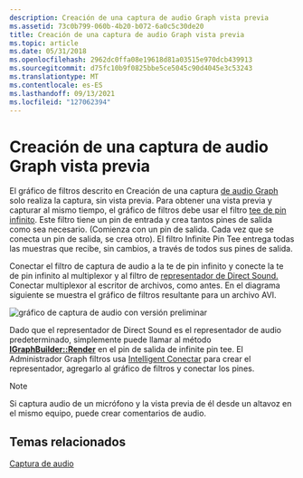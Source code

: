 ```yaml
---
description: Creación de una captura de audio Graph vista previa
ms.assetid: 73c0b799-060b-4b20-b072-6a0c5c30de20
title: Creación de una captura de audio Graph vista previa
ms.topic: article
ms.date: 05/31/2018
ms.openlocfilehash: 2962dc0ffa08e19618d81a03515e970dcb439913
ms.sourcegitcommit: d75fc10b9f0825bbe5ce5045c90d4045e3c53243
ms.translationtype: MT
ms.contentlocale: es-ES
ms.lasthandoff: 09/13/2021
ms.locfileid: "127062394"
---
```

# <a name="creating-an-audio-capture-graph-with-preview"></a>Creación de una captura de audio Graph vista previa

El gráfico de filtros descrito en Creación de una captura [de audio Graph](creating-an-audio-capture-graph.md) solo realiza la captura, sin vista previa. Para obtener una vista previa y capturar al mismo tiempo, el gráfico de filtros debe usar el filtro [tee de pin infinito](infinite-pin-tee-filter.md). Este filtro tiene un pin de entrada y crea tantos pines de salida como sea necesario. (Comienza con un pin de salida. Cada vez que se conecta un pin de salida, se crea otro). El filtro Infinite Pin Tee entrega todas las muestras que recibe, sin cambios, a través de todos sus pines de salida.

Conectar el filtro de captura de audio a la te de pin infinito y conecte la te de pin infinito al multiplexor y al filtro de [representador de Direct Sound.](directsound-renderer-filter.md) Conectar multiplexor al escritor de archivos, como antes. En el diagrama siguiente se muestra el gráfico de filtros resultante para un archivo AVI.

![gráfico de captura de audio con versión preliminar](images/audio-capture-graph.png)

Dado que el representador de Direct Sound es el representador de audio predeterminado, simplemente puede llamar al método [**IGraphBuilder::Render**](/windows/desktop/api/Strmif/nf-strmif-igraphbuilder-render) en el pin de salida de infinite pin tee. El Administrador Graph filtros usa [Intelligent Conectar](intelligent-connect.md) para crear el representador, agregarlo al gráfico de filtros y conectar los pines.

> [!Note]  
> Si captura audio de un micrófono y la vista previa de él desde un altavoz en el mismo equipo, puede crear comentarios de audio.

 

## <a name="related-topics"></a>Temas relacionados

<dl> <dt>

[Captura de audio](audio-capture.md)
</dt> </dl>

 

 



